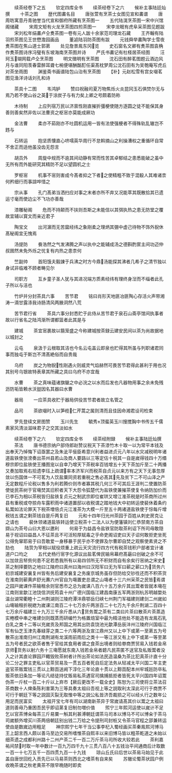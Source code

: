 <!-- { "loadSidebar": true } -->
　　续茶经卷下之五
　　钦定四库全书
　　续茶经卷下之六
　　候补主事陆廷灿撰
　　十茶之图
　　歴代图畵名目
　　唐张萱有烹茶士女图见宣和畵谱
　　唐周昉寓意丹青驰誉当代宣和御府所藏有烹茶图一
　　五代陆滉烹茶图一宋中兴馆阁储藏
　　宋周文矩有火龙烹茶图四煎茶图一
　　宋李龙眠有虎阜采茶图见题跋
　　宋刘松年绢畵卢仝煑茶图一卷有元人跋十余家范司理龙石藏
　　王齐翰有陆羽煎茶图见王世懋澹园画品
　　董逌陆羽防茶图有跋
　　元钱舜举畵陶学士雪夜煑茶图在焦山道士郭苐
　　处见詹景鳯东冈览
　　史石窗名文卿有煑茶图袁桷作煑茶图诗序冯璧有东坡海南烹茶图并诗
　　严氏书畵记有杜柽居茶经图
　　汪珂玉瑚网载卢仝烹茶图
　　明文徴明有烹茶图
　　沈石田有醉茗图题云酒边风月与谁同阳羡春雷醉耳聋七椀便堪酬酩酊任渠髙枕梦周公沈石田有为吴匏庵写虎丘对茶坐雨图
　　渊鉴斋书画谱陆包山治有烹茶图
　　【补】元赵松雪有宫女啜茗图见渔洋诗话刘孔和诗

　　茶具十二图
　　韦鸿胪
　　赞曰祝融司夏万物焦烁火炎昆冈玉石俱焚尔无与焉乃若不使山谷之英于涂炭子与有力矣上卿之号颇着防称

　　木待制
　　上应列宿万民以济禀性刚直摧折彊梗使随方逐圆之徒不能保其身善则善矣然非佐以法曹资之枢宻亦莫能成厥功

　　金法曹
　　柔亦不茹刚亦不吐圆机运用一皆有法使强梗者不得殊轨乱辙岂不韪与

　　石转运
　　抱坚质懐直心哜嚅英华周行不怠斡摘山之利操漕权之重循环自常不舍正而适他虽没齿无怨言

　　胡员外
　　周旋中规而不逾其间动静有常而性苦其卓郁结之患悉能破之虽中无所有而外能研究其精防不足以望圆机之士

　　罗枢宻
　　机事不宻则害成今髙者抑之下者之使精粗不致于混殽人其难诸柰何矜细行而事諠哗惜之

　　宗从事
　　孔门髙弟当洒扫应对事之末者亦所不弃又况能萃其既散拾其已遗运寸毫而使边尘不飞功亦善哉

　　漆雕秘阁
　　危而不持颠而不扶则吾斯之未能信以其弭执热之患无防堂之覆故宜辅以寳文而亲近君子

　　陶宝文
　　出河濵而无苦窳经纬之象刚柔之理炳其弸中虚己待物不饰外貎休髙秘阁宜无愧焉

　　汤提防
　　飬浩然之气发沸腾之声以执中之能辅成汤之德斟酌賔主间功迈仲叔圉然未免外烁之忧复有内热之患柰何

　　竺副帅
　　首阳饿夫毅諌于兵沸之时方今鼎汤能探其沸者几希子之清节独以身试非临难不顾者畴见尔

　　司职方
　　互乡童子圣人犹与其进况端方质素经纬有理终身湼而不缁者此孔子所以与洁也

　　竹炉并分封茶具六事
　　苦节君
　　铭曰肖形天地匪冶匪陶心存活火声带湘涛一滴甘露涤我诗肠清风两腋洞然八荒

　　苦节君行省
　　茶具六事分封悉贮于此侍从苦节君于泉石山斋亭馆间执事者故以行省名之陆鸿渐所谓都篮者此其是与

　　建城
　　茶宜宻裹故以篛笼盛之今称建城按茶録云建安民间以茶为尚故据地以城封之

　　云屯
　　泉汲于云根取其洁也今名云屯盖云即泉也贮得其所虽与列职诸君同事而独屯于斯岂不清髙絶俗而自贵哉

　　乌府
　　炭之为物貎性刚遇火则威灵气焰赫然可畏苦节君得此甚利于用也况其别号乌银故特表章其所藏之具曰乌府不亦宜哉

　　水曹
　　茶之真味蕴诸旗鎗之中必浣之以水而后发也凡器物用事之余未免残沥防垢皆赖水沃盥因名其器曰水曹

　　器局
　　一应茶具收贮于器局供役苦节君者故立名管之

　　品司
　　茶欲啜时入以笋榄仁芹蒿之属则清而且佳因命湘君设司检束

　　罗先登续文房图赞
　　玉川先生
　　毓秀顶蜚英玉川搜搅胸中书传五千儒素家风清淡滋味君子之交其淡如水

　　续茶经卷下之六
　　钦定四库全书
　　续茶经附録
　　候补主事陆廷灿撰
　　茶法
　　唐书德宗纳户部侍郎赵赞议税天下茶漆竹木十取一以为常平本钱及出奉天乃悼悔下诏亟罢之及朱泚平佞臣希意兴利者益进贞元八年以水灾减税明年诸道盐铁使张滂奏出茶州县若山及商人要路以三等定估十税其一自是嵗得钱四十万缗穆宗即位盐铁使王播图宠以自幸乃增天下茶税率百钱增五十天下茶加斤至二十两播又奏加取焉右拾遗李珏上疏谓率本济军兴而税茶自贞元以来方有之天下无事忽厚敛以伤国体一不可茗为人饮盐粟同资若重税之售必髙其先及贫下二不可山泽之产无定数程斤论税以售多为利若腾价则市者寡其税几何三不可其后王涯判二使置防茶使徙民茶树于官塲焚其旧积者天下大怨令狐楚代为盐铁使兼摧茶使复令纳防加价而已李石为相以茶税皆归盐铁复贞元之制武宗即位崔珙又增江淮茶税是时茶商所过州县有重税或夺掠舟车露积雨中诸道置邸以收税谓之踏地钱大中初转运使裴休着条约私鬻如法论罪天下税茶増倍贞元江淮茶为大模一斤至五十两诸道盐铁使于悰每斤增税钱五谓之剩茶钱自是斤两复旧
　　元和十四年归光州茶园于百姓从刺史房克让之请也
　　裴休领诸道盐铁转运使立税茶十二法人以为便藩镇刘仁恭禁南方茶自撷山为茶号山曰大恩以邀利
　　何易于为益昌令盐铁官防取茶利诏下所司毋敢隠易于视诏曰益昌人不征茶且不可活矧厚赋毒之乎命吏阁诏吏曰天子诏何敢拒吏坐死公得免窜耶易于曰吾敢爱一身移暴于民乎亦不使罪及尔曹即自焚之观察使素贤之不劾也
　　陆贽为宰相以赋役烦重上疏云天灾流行四方代有税茶钱积户部者宜计诸道户口均之
　　五代史杨行宻字化源议出盐茗俾民输帛幕府髙朂曰创破之余不可以加敛且帑赀何患不足若悉我所有以易四邻所无不积财而自有余矣行宻纳之宋史茶之制择要防之地曰江陵府曰真州曰海州曰汉阳军曰无为军曰蕲之蕲口为货务六初京城建安襄复州皆有务后建安襄复之务废京城务虽存但防给交钞徃还而不积茶货在淮南则蕲黄庐舒光夀六州官自为塲置吏总谓之山塲者十三六州采茶之民皆焉谓之园戸嵗课作茶输租余则官悉市之总为嵗课八百六十五万余斤其出鬻者皆就本塲在江南则宣歙江池饶信洪抚筠袁十州广德兴国临江建昌南康五军两浙则杭苏明越婺处温台湖常衢睦十二州荆湖则江陵府潭沣鼎鄂岳归峡七州荆门军福建则建剑二州嵗如山塲输租折税緫为嵗课江南百二十七万余斤两浙百二十七万九千余斤荆湖二百四十七万余斤福建三十九万三千余斤悉从六货务鬻之茶有二类曰片茶曰散茶片茶蒸造实棬模中串之唯建剑则既蒸而研编竹为格置焙室中最为精洁他处不能造有龙鳯石乳白乳之类十二等以充嵗贡及邦国之用其出防袁饶池光歙潭岳辰沣州江陵府兴国临江军有仙芝玉津先春緑芽之类二十六等两浙及宣江鼎州又以上中下或苐一至苐五为号散茶出淮南归州江南荆湖有龙溪雨前雨后之类十一等江浙又有上中下或苐一等至苐五为号者民之欲茶者售于官给其食用者谓之食茶出境者则给劵商贾贸易入钱若金帛京师货务以射六务十三塲愿就东南入钱若金帛者聼凡民茶匿不送官及私贩鬻者没入之计其直论罪园戸輙毁败茶树者计所出茶论如法民造温桑为茶比犯真茶计直十分论二分之罪主吏私以官茶贸易及一贯五百者死自后定法务从轻减太平兴国二年主吏盗官茶贩鬻钱三贯以上黥靣送阙下淳化三年论直十贯以上黥靣配本州牢城廵防卒私贩茶依旧条加一等论凡结徒持仗贩易私茶遇官司擒捕抵拒者皆死太平兴国四年诏鬻伪茶一斤杖一百二十斤以上弃市【厥后更改不一载全史】陈恕为三司使将立茶法召茶商数十人俾条陈利害第为三等具奏太祖曰吾视上等之説取利太深此可行于商贾不可行于朝廷下等之説固灭裂无取惟中等之説公私皆济吾裁损之可以经乆行之数年公用足而民富实
　　太祖开宝七年有司以湖南新茶异于常嵗请髙其价以鬻之太祖曰道则善毋乃重困吾民乎即诏苐复旧制勿増价值
　　煕宁三年熙河运使以嵗计不足乞以官茶博籴每茶三斤易粟一斛其利甚溥朝廷谓茶马司本以博马不可以博籴于茶马司嵗额外增买川茶两倍朝廷别出钱二万给之令提刑司封桩又令茶马官程之邵兼转运使由是数嵗边用粗足
　　神宗熙宁七年干当公事李杞入蜀经画买茶秦鳯熙河博马王上韶言西人颇以善马至边交易所嗜惟茶自熙丰以来旧博马皆以粗茶乾道之未始以细茶遗之成都利州路十二州产茶二千一百二万斤茶马司所收大较若此
　　茶利嘉祐间禁时取一年中数计一百九万四千九十三贯八百八十五钱治平间通商后计取数一百一十七万五千一百四贯九百一十九钱
　　琼山丘氏曰后世以茶易马始见于此盖自唐世回纥入贡先已以马易茶则西北之嗜茶有自来矣
　　苏辙论蜀茶状园户例收晩茶谓之秋老黄茶不限早晩随时即卖
